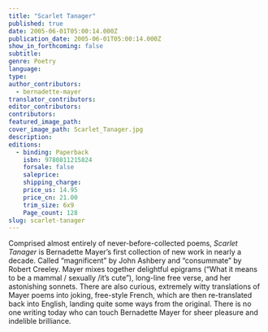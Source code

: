 ```yaml
---
title: "Scarlet Tanager"
published: true
date: 2005-06-01T05:00:14.000Z
publication_date: 2005-06-01T05:00:14.000Z
show_in_forthcoming: false
subtitle:
genre: Poetry
language:
type:
author_contributors:
  - bernadette-mayer
translator_contributors:
editor_contributors:
contributors:
featured_image_path:
cover_image_path: Scarlet_Tanager.jpg
description:
editions:
  - binding: Paperback
    isbn: 9780811215824
    forsale: false
    saleprice:
    shipping_charge:
    price_us: 14.95
    price_cn: 21.00
    trim_size: 6x9
    Page_count: 128
slug: scarlet-tanager
---
```


Comprised almost entirely of never-before-collected poems, _Scarlet Tanager_ is Bernadette Mayer’s first collection of new work in nearly a decade. Called “magnificent” by John Ashbery and “consummate” by Robert Creeley. Mayer mixes together delightful epigrams (“What it means to be a mammal / sexually /it’s cute”), long-line free verse, and her astonishing sonnets. There are also curious, extremely witty translations of Mayer poems into joking, free-style French, which are then re-translated back into English, landing quite some ways from the original. There is no one writing today who can touch Bernadette Mayer for sheer pleasure and indelible brilliance.

